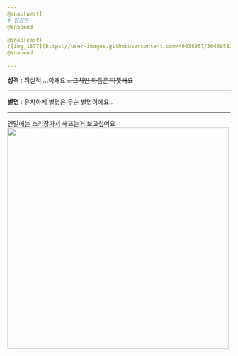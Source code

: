 ```yaml
---
@snap[west]
# 임정현
@snapend

@snap[east]
![img_1877](https://user-images.githubusercontent.com/46038967/50469581-6d2d5800-09f0-11e9-88b3-62f876f3ea14.PNG)
@snapend

---
```

**성격** : 직설적....이래요
~~...그치만 마음은 따뜻해요~~

---
**별명** : 유치하게 별명은 무슨 별명이에요..

---
연말에는 스키장가서 해뜨는거 보고싶어요
<img src="http://www.sapporo.travel/cms/wp-content/uploads/2013/12/032-1200x600.jpg" width=500>
